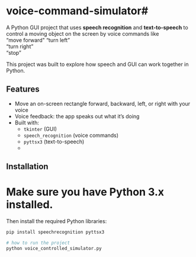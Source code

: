 # voice-command-simulator# 

A Python GUI project that uses **speech recognition** and **text-to-speech** to control a moving object on the screen by voice commands like  
 “move forward"
 “turn left”  
 “turn right”  
 “stop”

This project was built to explore how speech and GUI can work together in Python.

## Features
- Move an on-screen rectangle forward, backward, left, or right with your voice
- Voice feedback: the app speaks out what it’s doing
- Built with:
  - `tkinter` (GUI)
  - `speech_recognition` (voice commands)
  - `pyttsx3` (text-to-speech)
  - 
## Installation

# Make sure you have **Python 3.x** installed.

Then install the required Python libraries:
```bash
pip install speechrecognition pyttsx3

# how to run the project
python voice_controlled_simulator.py
